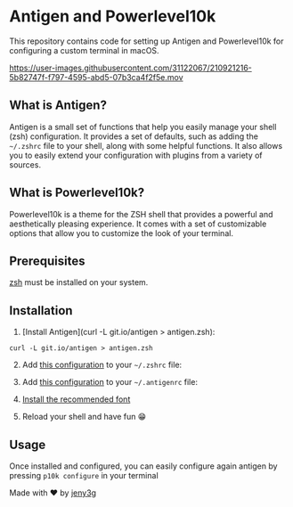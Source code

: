 # Antigen and Powerlevel10k

This repository contains code for setting up Antigen and Powerlevel10k for configuring a custom terminal in macOS.

https://user-images.githubusercontent.com/31122067/210921216-5b82747f-f797-4595-abd5-07b3ca4f2f5e.mov

## What is Antigen?

Antigen is a small set of functions that help you easily manage your shell (zsh) configuration. It provides a set of defaults, such as adding the `~/.zshrc` file to your shell, along with some helpful functions. It also allows you to easily extend your configuration with plugins from a variety of sources.

## What is Powerlevel10k?

Powerlevel10k is a theme for the ZSH shell that provides a powerful and aesthetically pleasing experience. It comes with a set of customizable options that allow you to customize the look of your terminal.

## Prerequisites

[zsh](https://www.zsh.org) must be installed on your system.


## Installation

1. [Install Antigen](curl -L git.io/antigen > antigen.zsh):

```
curl -L git.io/antigen > antigen.zsh
```

2. Add [this configuration](https://github.com/jeny3g/antigen-and-powerlevel10k/blob/main/.zshrc) to your `~/.zshrc` file:

3. Add [this configuration](https://github.com/jeny3g/antigen-and-powerlevel10k/blob/main/.antigenrc) to your `~/.antigenrc` file:

4. [Install the recommended font](https://github.com/romkatv/powerlevel10k#meslo-nerd-font-patched-for-powerlevel10k)

5. Reload your shell and have fun 😁


## Usage

Once installed and configured, you can easily configure again antigen by pressing `p10k configure` in your terminal 


Made with ❤️ by [jeny3g](https://github.com/jeny3g)


